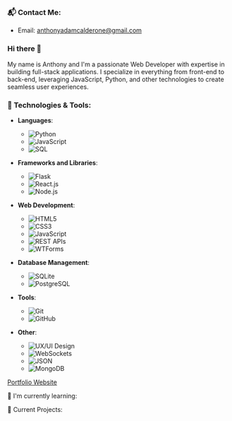 ### 📬 Contact Me:
- Email: [anthonyadamcalderone@gmail.com](mailto:anthonyadamcalderone@gmail.com)

### Hi there 👋

My name is Anthony and I'm a passionate Web Developer with expertise in building full-stack applications. I specialize in everything from front-end to back-end, leveraging JavaScript, Python, and other technologies to create seamless user experiences.

### 🔧 Technologies & Tools:
- **Languages**:
  - ![Python](https://img.shields.io/badge/Python-3776AB?style=for-the-badge&logo=python&logoColor=white)
  - ![JavaScript](https://img.shields.io/badge/JavaScript-F7DF1E?style=for-the-badge&logo=javascript&logoColor=black)
  - ![SQL](https://img.shields.io/badge/SQL-003B57?style=for-the-badge&logo=sql&logoColor=white)
  
- **Frameworks and Libraries**:
  - ![Flask](https://img.shields.io/badge/Flask-000000?style=for-the-badge&logo=flask&logoColor=white)
  - ![React.js](https://img.shields.io/badge/React.js-61DAFB?style=for-the-badge&logo=react&logoColor=black)
  - ![Node.js](https://img.shields.io/badge/Node.js-339933?style=for-the-badge&logo=node.js&logoColor=white)
  
- **Web Development**:
  - ![HTML5](https://img.shields.io/badge/HTML5-E34F26?style=for-the-badge&logo=html5&logoColor=white)
  - ![CSS3](https://img.shields.io/badge/CSS3-1572B6?style=for-the-badge&logo=css3&logoColor=white)
  - ![JavaScript](https://img.shields.io/badge/JavaScript-F7DF1E?style=for-the-badge&logo=javascript&logoColor=black)
  - ![REST APIs](https://img.shields.io/badge/REST-4C1B2E?style=for-the-badge&logo=swagger&logoColor=white)
  - ![WTForms](https://img.shields.io/badge/WTForms-000000?style=for-the-badge&logo=python&logoColor=white)
  
- **Database Management**:
  - ![SQLite](https://img.shields.io/badge/SQLite-003B57?style=for-the-badge&logo=sqlite&logoColor=white)
  - ![PostgreSQL](https://img.shields.io/badge/PostgreSQL-336791?style=for-the-badge&logo=postgresql&logoColor=white)
  
- **Tools**:
  - ![Git](https://img.shields.io/badge/Git-F05032?style=for-the-badge&logo=git&logoColor=white)
  - ![GitHub](https://img.shields.io/badge/GitHub-181717?style=for-the-badge&logo=github&logoColor=white)
  
- **Other**:
  - ![UX/UI Design](https://img.shields.io/badge/UX--UI_Design-FF6F00?style=for-the-badge&logo=adobe&logoColor=white)
  - ![WebSockets](https://img.shields.io/badge/WebSockets-4A90E2?style=for-the-badge&logo=websockets&logoColor=white)
  - ![JSON](https://img.shields.io/badge/JSON-000000?style=for-the-badge&logo=json&logoColor=white)
  - ![MongoDB](https://img.shields.io/badge/MongoDB-47A248?style=for-the-badge&logo=mongodb&logoColor=white)

 [Portfolio Website]("")  

🌱 I'm currently learning:

🚀 Current Projects:

